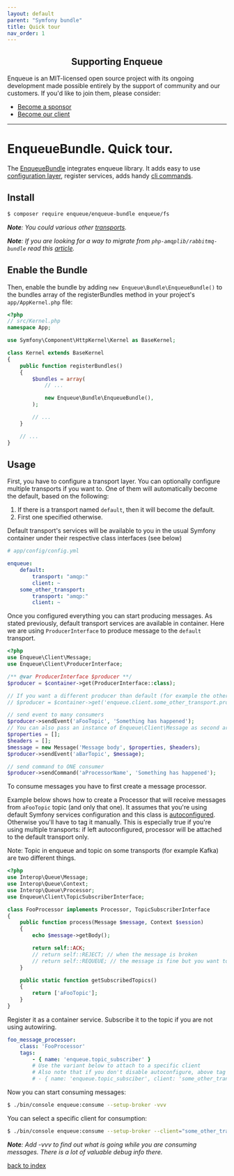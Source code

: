 ```yaml
---
layout: default
parent: "Symfony bundle"
title: Quick tour
nav_order: 1
---
```

<h2 align="center">Supporting Enqueue</h2>

Enqueue is an MIT-licensed open source project with its ongoing development made possible entirely by the support of community and our customers. If you'd like to join them, please consider:

- [Become a sponsor](https://www.patreon.com/makasim)
- [Become our client](http://forma-pro.com/)

---

# EnqueueBundle. Quick tour.

The [EnqueueBundle](https://github.com/php-enqueue/enqueue-bundle) integrates enqueue library.
It adds easy to use [configuration layer](config_reference.md), register services, adds handy [cli commands](cli_commands.md).

## Install

```bash
$ composer require enqueue/enqueue-bundle enqueue/fs
```

_**Note**: You could various other [transports](https://github.com/php-enqueue/enqueue-dev/tree/master/docs/transport)._

_**Note**: If you are looking for a way to migrate from `php-amqplib/rabbitmq-bundle` read this [article](https://blog.forma-pro.com/the-how-and-why-of-the-migration-from-rabbitmqbundle-to-enqueuebundle-6c4054135e2b)._

## Enable the Bundle

Then, enable the bundle by adding `new Enqueue\Bundle\EnqueueBundle()` to the bundles array of the registerBundles method in your project's `app/AppKernel.php` file:

```php
<?php
// src/Kernel.php
namespace App;

use Symfony\Component\HttpKernel\Kernel as BaseKernel;

class Kernel extends BaseKernel
{
    public function registerBundles()
    {
        $bundles = array(
            // ...

            new Enqueue\Bundle\EnqueueBundle(),
        );

        // ...
    }

    // ...
}
```

## Usage

First, you have to configure a transport layer.
You can optionally configure multiple transports if you want to. One of them will automatically become the default,
based on the following:
1. If there is a transport named `default`, then it will become the default.
2. First one specified otherwise.

Default transport's services will be available to you in the usual Symfony container under their respective class
interfaces (see below)

```yaml
# app/config/config.yml

enqueue:
    default:
        transport: "amqp:"
        client: ~
    some_other_transport:
        transport: "amqp:"
        client: ~
```

Once you configured everything you can start producing messages.
As stated previously, default transport services are available in container. Here we are using `ProducerInterface` to
produce message to the `default` transport.

```php
<?php
use Enqueue\Client\Message;
use Enqueue\Client\ProducerInterface;

/** @var ProducerInterface $producer **/
$producer = $container->get(ProducerInterface::class);

// If you want a different producer than default (for example the other specified in sample above) then use
// $producer = $container->get('enqueue.client.some_other_transport.producer');

// send event to many consumers
$producer->sendEvent('aFooTopic', 'Something has happened');
// You can also pass an instance of Enqueue\Client\Message as second argument if you need more flexibility.
$properties = [];
$headers = [];
$message = new Message('Message body', $properties, $headers);
$producer->sendEvent('aBarTopic', $message);

// send command to ONE consumer
$producer->sendCommand('aProcessorName', 'Something has happened');
```

To consume messages you have to first create a message processor.

Example below shows how to create a Processor that will receive messages from `aFooTopic` topic (and only that one).
It assumes that you're using default Symfony services configuration and this class is
[autoconfigured](https://symfony.com/doc/current/service_container.html#the-autoconfigure-option). Otherwise you'll
have to tag it manually. This is especially true if you're using multiple transports: if left autoconfigured, processor
will be attached to the default transport only.

Note: Topic in enqueue and topic on some transports (for example Kafka) are two different things.

```php
<?php
use Interop\Queue\Message;
use Interop\Queue\Context;
use Interop\Queue\Processor;
use Enqueue\Client\TopicSubscriberInterface;

class FooProcessor implements Processor, TopicSubscriberInterface
{
    public function process(Message $message, Context $session)
    {
        echo $message->getBody();

        return self::ACK;
        // return self::REJECT; // when the message is broken
        // return self::REQUEUE; // the message is fine but you want to postpone processing
    }

    public static function getSubscribedTopics()
    {
        return ['aFooTopic'];
    }
}
```

Register it as a container service. Subscribe it to the topic if you are not using autowiring.

```yaml
foo_message_processor:
    class: 'FooProcessor'
    tags:
        - { name: 'enqueue.topic_subscriber' }
        # Use the variant below to attach to a specific client
        # Also note that if you don't disable autoconfigure, above tag will be applied automatically for default client
        # - { name: 'enqueue.topic_subsciber', client: 'some_other_transport' }
```

Now you can start consuming messages:

```bash
$ ./bin/console enqueue:consume --setup-broker -vvv
```

You can select a specific client for consumption:

```bash
$ ./bin/console enqueue:consume --setup-broker --client="some_other_transport" -vvv
```


_**Note**: Add -vvv to find out what is going while you are consuming messages. There is a lot of valuable debug info there._


[back to index](index.md)
